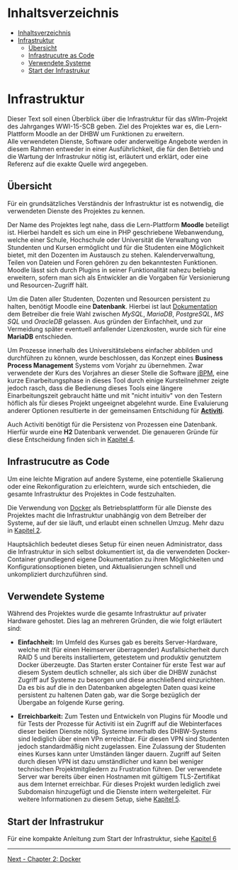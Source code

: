 # Inhaltsverzeichnis

<!-- TOC -->

- [Inhaltsverzeichnis](#inhaltsverzeichnis)
- [Infrastruktur](#infrastruktur)
	- [Übersicht](#übersicht)
	- [Infrastrucutre as Code](#infrastrucutre-as-code)
	- [Verwendete Systeme](#verwendete-systeme)
	- [Start der Infrastrukur](#start-der-infrastrukur)

<!-- /TOC -->

# Infrastruktur

Dieser Text soll einen Überblick über die Infrastruktur für das sWIm-Projekt des Jahrganges WWI-15-SCB geben. Ziel des Projektes war es, die Lern-Plattform Moodle an der DHBW um Funktionen zu erweitern.  
Alle verwendeten Dienste, Software oder anderweitige Angebote werden in diesem Rahmen entweder in einer Ausführlichkeit, die für den Betrieb und die Wartung der Infrastrukur nötig ist, erläutert und erklärt, oder eine Referenz auf die exakte Quelle wird angegeben.

## Übersicht

Für ein grundsätzliches Verständnis der Infrastruktur ist es notwendig, die verwendeten Dienste des Projektes zu kennen. 

Der Name des Projektes legt nahe, dass die Lern-Plattform **Moodle** beteiligt ist. Hierbei handelt es sich um eine in PHP geschriebene Webanwendung, welche einer Schule, Hochschule oder Universität die Verwaltung von Stundenten und Kursen ermöglicht und für die Studenten eine Möglichkeit bietet, mit den Dozenten im Austausch zu stehen. Kalenderverwaltung, Teilen von Dateien und Foren gehören zu den bekanntesten Funktionen. Moodle lässt sich durch Plugins in seiner Funktionalität nahezu beliebig erweitern, sofern man sich als Entwickler an die Vorgaben für Versionierung und Resourcen-Zugriff hält.

Um die Daten aller Studenten, Dozenten und Resourcen persistent zu halten, benötigt Moodle eine **Datenbank**. Hierbei ist laut [Dokumentation](https://docs.moodle.org/20/en/Create\_Moodle\_site\_database) dem Betreiber die freie Wahl zwischen *MySQL*, *MariaDB*, *PostgreSQL*, *MS SQL* und *OracleDB* gelassen. Aus gründen der Einfachheit, und zur Vermeidung später eventuell anfallender Lizenzkosten, wurde sich für eine **MariaDB** entschieden.

Um Prozesse innerhalb des Universitätslebens einfacher abbilden und durchführen zu können, wurde beschlossen, das Konzept eines **Business Process Management** Systems vom Vorjahr zu übernehmen. Zwar verwendete der Kurs des Vorjahres an dieser Stelle die Software [jBPM](https://www.jbpm.org/), eine kurze Einarbeitungsphase in dieses Tool durch einige Kursteilnehmer zeigte jedoch rasch, dass die Bedienung dieses Tools eine längere Einarbeitungszeit gebraucht hätte und mit "nicht intuitiv" von den Testern höflich als für dieses Projekt ungeeignet abgelehnt wurde. Eine Evaluierung anderer Optionen resultierte in der gemeinsamen Entschidung für [**Activiti**](https://www.activiti.org/). 

Auch Activiti benötigt für die Persistenz von Prozessen eine Datenbank. Hierfür wurde eine **H2** Datenbank verwendet. Die genaueren Gründe für diese Entscheidung finden sich in [Kapitel 4](activiti-unter-docker.md).

## Infrastrucutre as Code

Um eine leichte Migration auf andere Systeme, eine potentielle Skalierung oder eine Rekonfiguration zu erleichtern, wurde sich entschieden, die gesamte Infrastruktur des Projektes in Code festzuhalten.

Die Verwendung von [Docker](docker.md) als Betriebsplattform für alle Dienste des Projektes macht die Infrastruktur unabhängig von dem Betreiber der Systeme, auf der sie läuft, und erlaubt einen schnellen Umzug. Mehr dazu in [Kapitel 2](docker.md).

Hauptsächlich bedeutet dieses Setup für einen neuen Administrator, dass die Infrastruktur in sich selbst dokumentiert ist, da die verwendeten Docker-Container grundlegend eigene Dokumentation zu ihren Möglichkeiten und Konfigurationsoptionen bieten, und Aktualisierungen schnell und unkompliziert durchzuführen sind.

## Verwendete Systeme

Während des Projektes wurde die gesamte Infrastruktur auf privater Hardware gehostet. Dies lag an mehreren Gründen, die wie folgt erläutert sind:

+ **Einfachheit:** Im Umfeld des Kurses gab es bereits Server-Hardware, welche mit (für einen Heimserver überragender) Ausfallsicherheit durch RAID 5 und bereits installiertem, getestetem und produktiv genutztem Docker überzeugte. Das Starten erster Container für erste Test war auf diesem System deutlich schneller, als sich über die DHBW zunächst Zugriff auf Systeme zu besorgen und diese anschließend einzurichten.
Da es bis auf die in den Datenbanken abgelegten Daten quasi keine persistent zu haltenen Daten gab, war die Sorge bezüglich der Übergabe an folgende Kurse gering.

+ **Erreichbarkeit:** Zum Testen und Entwickeln von Plugins für Moodle und für Tests der Prozesse für Activiti ist ein Zugriff auf die Webinterfaces dieser beiden Dienste nötig. Systeme innerhalb des DHBW-Systems sind lediglich über einen VPn erreichbar. Für diesen VPN sind Studenten jedoch standardmäßig nicht zugelassen. Eine Zulassung der Studenten eines Kurses kann unter Umständen länger dauern. Zugriff auf Seiten durch diesen VPN ist dazu umständlicher und kann bei weniger technischen Projektmitgliedern zu Frustration führen.
Der verwendete Server war bereits über einen Hostnamen mit gültigem TLS-Zertifikat aus dem Internet erreichbar. Für dieses Projekt wurden lediglich zwei Subdomaisn hinzugefügt und die Dienste intern weitergeleitet. Für weitere Informationen zu diesem Setup, siehe [Kapitel 5](nginx-als-reverse-proxy.md).

## Start der Infrastrukur

Für eine kompakte Anleitung zum Start der Infrastruktur, siehe [Kapitel 6](starten-der-infrastruktur.md)

*****************

[Next - Chapter 2: Docker](docker.md)